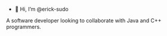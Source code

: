 - 👋 Hi, I’m @erick-sudo

A software developer looking to collaborate with Java and C++ programmers.
